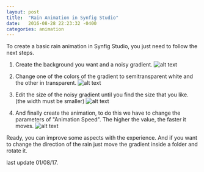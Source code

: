 ```yaml
---
layout: post
title:  "Rain Animation in Synfig Studio"
date:   2016-08-28 22:23:32 -0400
categories: animation
---
```



To create a basic rain animation in Synfig Studio, you just need to follow the next steps.

1. Create the background you want and a noisy gradient.
![alt text](http://soopproject.tk/assets/images/synfigstudio-basic-rain-1.png "Step 1")

2. Change one of the colors of the gradient to semitransparent white and the other in transparent.
![alt text](http://soopproject.tk/assets/images/images/synfigstudio-basic-rain-2.png "Step 2")

3. Edit the size of the noisy gradient until you find the size that you like. (the width must be smaller)
![alt text](http://soopproject.tk/assets/images/synfigstudio-basic-rain-3.gif "Step 3")

4. And finally create the animation, to do this we have to change the parameters of "Animation Speed". The higher the value, the faster it moves.
![alt text](http://soopproject.tk/assets/images/synfigstudio-basic-rain-4.gif "Step 4")

Ready, you can improve some aspects with the experience. And if you want to change the direction of the rain just move the gradient inside a folder and rotate it.

last update 01/08/17.
